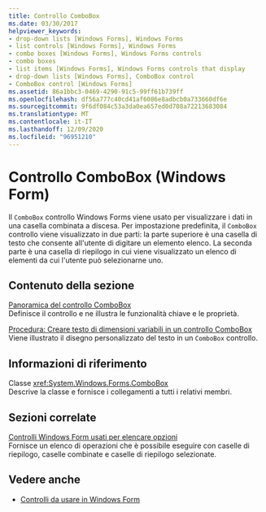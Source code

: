 ```yaml
---
title: Controllo ComboBox
ms.date: 03/30/2017
helpviewer_keywords:
- drop-down lists [Windows Forms], Windows Forms
- list controls [Windows Forms], Windows Forms
- combo boxes [Windows Forms], Windows Forms controls
- combo boxes
- list items [Windows Forms], Windows Forms controls that display
- drop-down lists [Windows Forms], ComboBox control
- ComboBox control [Windows Forms]
ms.assetid: 86a1bbc3-0469-4290-91c5-99ff61b739ff
ms.openlocfilehash: df56a777c40cd41af6086e8adbcb0a733660df6e
ms.sourcegitcommit: 9f6df084c53a3da0ea657ed0d708a72213683084
ms.translationtype: MT
ms.contentlocale: it-IT
ms.lasthandoff: 12/09/2020
ms.locfileid: "96951210"
---
```

# <a name="combobox-control-windows-forms"></a>Controllo ComboBox (Windows Form)
Il `ComboBox` controllo Windows Forms viene usato per visualizzare i dati in una casella combinata a discesa. Per impostazione predefinita, il `ComboBox` controllo viene visualizzato in due parti: la parte superiore è una casella di testo che consente all'utente di digitare un elemento elenco. La seconda parte è una casella di riepilogo in cui viene visualizzato un elenco di elementi da cui l'utente può selezionarne uno.  
  
## <a name="in-this-section"></a>Contenuto della sezione  
 [Panoramica del controllo ComboBox](combobox-control-overview-windows-forms.md)  
 Definisce il controllo e ne illustra le funzionalità chiave e le proprietà.  
  
 [Procedura: Creare testo di dimensioni variabili in un controllo ComboBox](how-to-create-variable-sized-text-in-a-combobox-control.md)  
 Viene illustrato il disegno personalizzato del testo in un `ComboBox` controllo.  
  
## <a name="reference"></a>Informazioni di riferimento  
 Classe <xref:System.Windows.Forms.ComboBox>  
 Descrive la classe e fornisce i collegamenti a tutti i relativi membri.  
  
## <a name="related-sections"></a>Sezioni correlate  
 [Controlli Windows Form usati per elencare opzioni](windows-forms-controls-used-to-list-options.md)  
 Fornisce un elenco di operazioni che è possibile eseguire con caselle di riepilogo, caselle combinate e caselle di riepilogo selezionate.  
  
## <a name="see-also"></a>Vedere anche

- [Controlli da usare in Windows Form](controls-to-use-on-windows-forms.md)

